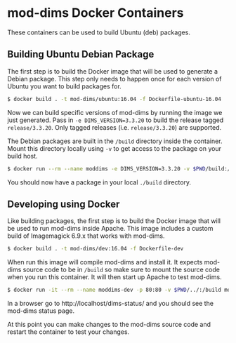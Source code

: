 # mod-dims Docker Containers

These containers can be used to build Ubuntu (deb) packages.

## Building Ubuntu Debian Package

The first step is to build the Docker image that will be used to generate a Debian package. This
step only needs to happen once for each version of Ubuntu you want to build packages for.

```bash
$ docker build . -t mod-dims/ubuntu:16.04 -f Dockerfile-ubuntu-16.04
```

Now we can build specific versions of mod-dims by running the image we just generated. Pass in
`-e DIMS_VERSION=3.3.20` to build the release tagged `release/3.3.20`. Only tagged releases
(i.e. `release/3.3.20`) are supported.

The Debian packages are built in the `/build` directory inside the container. Mount this
directory locally using `-v` to get access to the package on your build host.

```bash
$ docker run --rm --name moddims -e DIMS_VERSION=3.3.20 -v $PWD/build:/build mod-dims/ubuntu:16.04
```

You should now have a package in your local `./build` directory.

## Developing using Docker

Like building packages, the first step is to build the Docker image that will be used to
run mod-dims inside Apache. This image includes a custom build of Imagemagick 6.9.x that
works with mod-dims.

```bash
$ docker build . -t mod-dims/dev:16.04 -f Dockerfile-dev
```

When run this image will compile mod-dims and install it. It expects mod-dims source
code to be in `/build` so make sure to mount the source code when you run this container. 
It will then start up Apache to test mod-dims.

```bash
$ docker run -it --rm --name moddims-dev -p 80:80 -v $PWD/../:/build mod-dims/dev:16.04
```

In a browser go to http://localhost/dims-status/ and you should see the mod-dims status page.

At this point you can make changes to the mod-dims source code and restart the container to
test your changes.